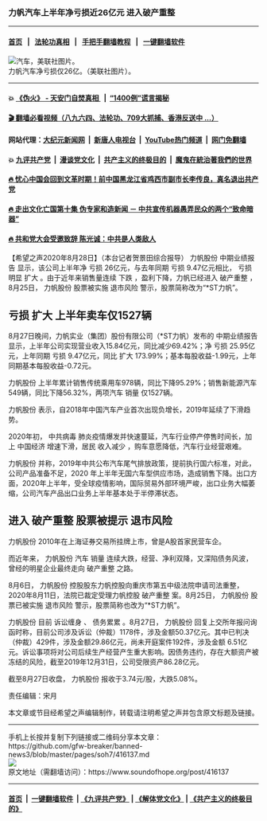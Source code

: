 ### 力帆汽车上半年净亏损近26亿元 进入破产重整
------------------------

#### [首页](https://github.com/gfw-breaker/banned-news3/blob/master/README.md) &nbsp;&nbsp;|&nbsp;&nbsp; [法轮功真相](https://github.com/begood0513/basic/blob/master/README.md)  &nbsp;&nbsp;|&nbsp;&nbsp; [手把手翻墙教程](https://github.com/gfw-breaker/guides/wiki)  &nbsp;&nbsp;|&nbsp;&nbsp; [一键翻墙软件](https://github.com/gfw-breaker/nogfw/blob/master/README.md)  



<div><img alt="汽车，美联社图片。" src="https://img.soundofhope.org/2020-03/s1-fe666_virusj_m_20200303152624.jpg"/>
<br/><figcaption class="caption">
 力帆汽车净亏损仅26亿。（美联社图片）。
</figcaption></div><hr/>

#### 💥 [《伪火》 - 天安门自焚真相 ](http://141.164.51.119:10000/videos/blog/weihuo.html)&nbsp; |&nbsp; [“1400例”谎言揭秘  ](http://141.164.51.119:10000/videos/blog/jiexi1400.html)

#### [ 🎬  翻墙必看视频（八九六四、法轮功、709大抓捕、香港反送中 ...）](https://github.com/gfw-breaker/links/blob/master/banned.md)

#### 网站代理：[大纪元新闻网](http://167.172.10.89:10080/gb/) &nbsp;|&nbsp; [新唐人电视台](http://167.172.10.89:8808/gb/)  &nbsp;|&nbsp; [YouTube热门频道](http://158.247.203.241/youtube.html) &nbsp;|&nbsp; [网门免翻墙](http://158.247.203.241:11000/show.aspx?name=ogHome)

#### 💥 [九评共产党](http://141.164.51.119:10000/videos/res/jiuping/)&nbsp; |&nbsp; [漫谈党文化](http://141.164.51.119:10000/videos/res/mtdwh/)&nbsp; |&nbsp; [共产主义的终极目的](http://141.164.51.119:10000/videos/res/zjmd/)&nbsp; |&nbsp; [魔鬼在統治著我們的世界](http://141.164.51.119:10000/videos/res/TheSpecter/)  

#### [ 🔥  忧心中国会回到文革时期！前中国黑龙江省鸡西市副市长李传良，真名退出共产党](http://141.164.51.119:10000/videos/news/quit01.html)

#### [ 🔥  走出文化亡国第十集 伪专家和造新闻 － 中共宣传机器愚弄民众的两个“致命暗器”](http://141.164.51.119:10000/videos/news/../res/zcwhwg/index.html)

#### [ 🔥  共和党大会受邀致辞 陈光诚：中共是人类敌人](http://141.164.51.119:10000/videos/news/cgc.html)

<div><div class="Content__Wrapper sc-1bvya0-0 grZQxZ">
 <p class="meta-top">
  <span class="meta">
   【希望之声2020年8月28日】（本台记者贺景田综合报导）
  </span>
  <ok href="/term/362704">
   力帆股份
  </ok>
  <ok href="/term/361012">
   中期业绩报告
  </ok>
  显示，该公司上半年净
  <ok href="/term/3994">
   亏损
  </ok>
  26亿元，与去年同期
  <ok href="/term/3994">
   亏损
  </ok>
  9.47亿元相比，
  <ok href="/term/3994">
   亏损
  </ok>
  明显
  <ok href="/term/70243">
   扩大
  </ok>
  。由于近年来销售量连续
  <ok href="/term/24968">
   下跌
  </ok>
  ，盈利下降，力帆已经进入
  <ok href="/term/214876">
   破产重整
  </ok>
  ，8月25日，
  <ok href="/term/362704">
   力帆股份
  </ok>
  股票被实施
  <ok href="/term/269893">
   退市风险
  </ok>
  警示，股票简称改为“*ST力帆”。
 </p>
 <h2>
  <strong>
   <ok href="/term/3994">
    亏损
   </ok>
   <ok href="/term/70243">
    扩大
   </ok>
   上半年卖车仅1527辆
  </strong>
 </h2>
 <p>
  8月27日晚间，力帆实业（集团）股份有限公司（*ST力帆）发布的
  <ok href="/term/361012">
   中期业绩报告
  </ok>
  显示，上半年公司实现营业收入15.84亿元，同比减少69.42%；净
  <ok href="/term/3994">
   亏损
  </ok>
  25.95亿元，上年同期
  <ok href="/term/3994">
   亏损
  </ok>
  9.47亿元，同比
  <ok href="/term/70243">
   扩大
  </ok>
  173.99%；基本每股收益-1.99元，上年同期基本每股收益-0.72元。
 </p>
 <div class="AD_Embed__Wrap-sc-1xslmin-0 igMuqX module desktop">
  <div>
  </div>
 </div>
 <p>
  <ok href="/term/362704">
   力帆股份
  </ok>
  上半年累计销售传统乘用车978辆，同比下降95.29%；销售新能源汽车549辆，同比下降56.32%，两项汽车
  <ok href="/term/10133">
   销量
  </ok>
  仅1527辆。
 </p>
 <p>
  <ok href="/term/362704">
   力帆股份
  </ok>
  表示，自2018年中国汽车产业首次出现负增长，2019年延续了下滑趋势。
 </p>
 <p>
  2020年初，
  <ok href="/term/248971">
   中共病毒
  </ok>
  肺炎疫情爆发并快速蔓延，汽车行业停产停售时间长，加上
  <ok href="/term/2423">
   中国经济
  </ok>
  增速下滑，居民
  <ok href="/term/269200">
   收入减少
  </ok>
  ，购车意愿降低，汽车行业经营艰难。
 </p>
 <p>
  <ok href="/term/362704">
   力帆股份
  </ok>
  并称，2019年中共公布汽车尾气排放政策，提前执行国六标准，对此，公司产品准备不足，2020 年上半年无国六车型供应市场，造成销售下降。出口方面，2020年上半年，受全球疫情影响，国际贸易外部环境严峻，出口业务大幅萎缩，公司汽车产品出口业务上半年基本处于半停滞状态。
 </p>
 <h2>
  <strong>
   进入
   <ok href="/term/214876">
    破产重整
   </ok>
   股票被提示
   <ok href="/term/269893">
    退市风险
   </ok>
  </strong>
 </h2>
 <p>
  <ok href="/term/362704">
   力帆股份
  </ok>
  2010年在上海证券交易所挂牌上市，曾是A股首家民营车企。
 </p>
 <p>
  而近年来，
  <ok href="/term/362704">
   力帆股份
  </ok>
  汽车
  <ok href="/term/10133">
   销量
  </ok>
  连续大跌，经营、净利双降，又深陷债务风波，曾经的明星企业最终走向
  <ok href="/term/214876">
   破产重整
  </ok>
  之路。
 </p>
 <p>
  8月6日，
  <ok href="/term/362704">
   力帆股份
  </ok>
  控股股东力帆控股向重庆市第五中级法院申请司法重整，2020年8月11日，法院已裁定受理力帆控股
  <ok href="/term/214876">
   破产重整
  </ok>
  案。8月25日，
  <ok href="/term/362704">
   力帆股份
  </ok>
  股票已被实施
  <ok href="/term/269893">
   退市风险
  </ok>
  警示，股票简称也改为“*ST力帆”。
 </p>
 <p>
  <ok href="/term/362704">
   力帆股份
  </ok>
  目前
  <ok href="/term/362707">
   诉讼缠身
  </ok>
  、
  <ok href="/term/362710">
   债务累累
  </ok>
  。8月27日，
  <ok href="/term/362704">
   力帆股份
  </ok>
  回复上交所年报问询函时称，目前公司涉及诉讼（仲裁）1178件，涉及金额50.37亿元。其中已判决（仲裁）429件，涉及金额29.86亿元，尚未开庭案件192件，涉及金额 6.51亿元。诉讼事项将对公司后续生产经营产生重大影响。因债务违约，存在大额资产被冻结的风险，截至2019年12月31日，公司受限资产86.28亿元。
 </p>
 <p>
  截至8月27日收盘，
  <ok href="/term/362704">
   力帆股份
  </ok>
  报收于3.74元/股，大跌5.08%。
 </p>
 <p class="meta-btm">
  责任编辑：宋月
 </p>
 <p class="meta-btm">
  本文章或节目经希望之声编辑制作，转载请注明希望之声并包含原文标题及链接。
 </p>
</div>
</div>
<hr/>
手机上长按并复制下列链接或二维码分享本文章：<br/>
https://github.com/gfw-breaker/banned-news3/blob/master/pages/soh7/416137.md <br/>
<a href='https://github.com/gfw-breaker/banned-news3/blob/master/pages/soh7/416137.md'><img src='https://github.com/gfw-breaker/banned-news3/blob/master/pages/soh7/416137.md.png'/></a> <br/>
原文地址（需翻墙访问）：https://www.soundofhope.org/post/416137


------------------------
#### [首页](https://github.com/gfw-breaker/banned-news3/blob/master/README.md) &nbsp;|&nbsp; [一键翻墙软件](https://github.com/gfw-breaker/nogfw/blob/master/README.md) &nbsp;| [《九评共产党》](https://github.com/gfw-breaker/9ping.md/blob/master/README.md#九评之一评共产党是什么) | [《解体党文化》](https://github.com/gfw-breaker/jtdwh.md/blob/master/README.md) | [《共产主义的终极目的》](https://github.com/gfw-breaker/gczydzjmd.md/blob/master/README.md)


<img src='http://gfw-breaker.win/banned-news3/pages/soh7/416137.md' width='0px' height='0px'/>